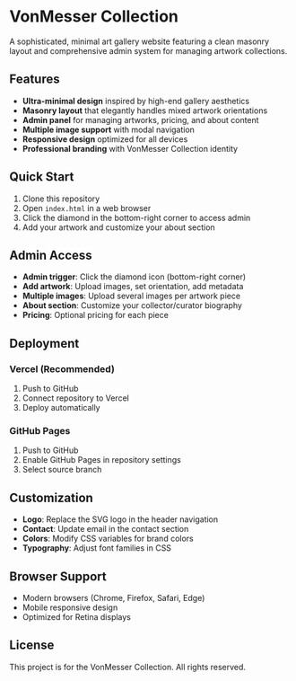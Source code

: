 # VonMesser Collection

A sophisticated, minimal art gallery website featuring a clean masonry layout and comprehensive admin system for managing artwork collections.

## Features

- **Ultra-minimal design** inspired by high-end gallery aesthetics
- **Masonry layout** that elegantly handles mixed artwork orientations
- **Admin panel** for managing artworks, pricing, and about content
- **Multiple image support** with modal navigation
- **Responsive design** optimized for all devices
- **Professional branding** with VonMesser Collection identity

## Quick Start

1. Clone this repository
2. Open `index.html` in a web browser
3. Click the diamond in the bottom-right corner to access admin
4. Add your artwork and customize your about section

## Admin Access

- **Admin trigger**: Click the diamond icon (bottom-right corner)
- **Add artwork**: Upload images, set orientation, add metadata
- **Multiple images**: Upload several images per artwork piece
- **About section**: Customize your collector/curator biography
- **Pricing**: Optional pricing for each piece

## Deployment

### Vercel (Recommended)
1. Push to GitHub
2. Connect repository to Vercel
3. Deploy automatically

### GitHub Pages
1. Push to GitHub
2. Enable GitHub Pages in repository settings
3. Select source branch

## Customization

- **Logo**: Replace the SVG logo in the header navigation
- **Contact**: Update email in the contact section
- **Colors**: Modify CSS variables for brand colors
- **Typography**: Adjust font families in CSS

## Browser Support

- Modern browsers (Chrome, Firefox, Safari, Edge)
- Mobile responsive design
- Optimized for Retina displays

## License

This project is for the VonMesser Collection. All rights reserved.
